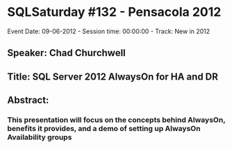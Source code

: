 # SQLSaturday #132 - Pensacola 2012
Event Date: 09-06-2012 - Session time: 00:00:00 - Track: New in 2012
## Speaker: Chad Churchwell
## Title: SQL Server 2012 AlwaysOn for HA and DR
## Abstract:
### This presentation will focus on the concepts behind AlwaysOn, benefits it provides, and a demo of setting up AlwaysOn Availability groups
